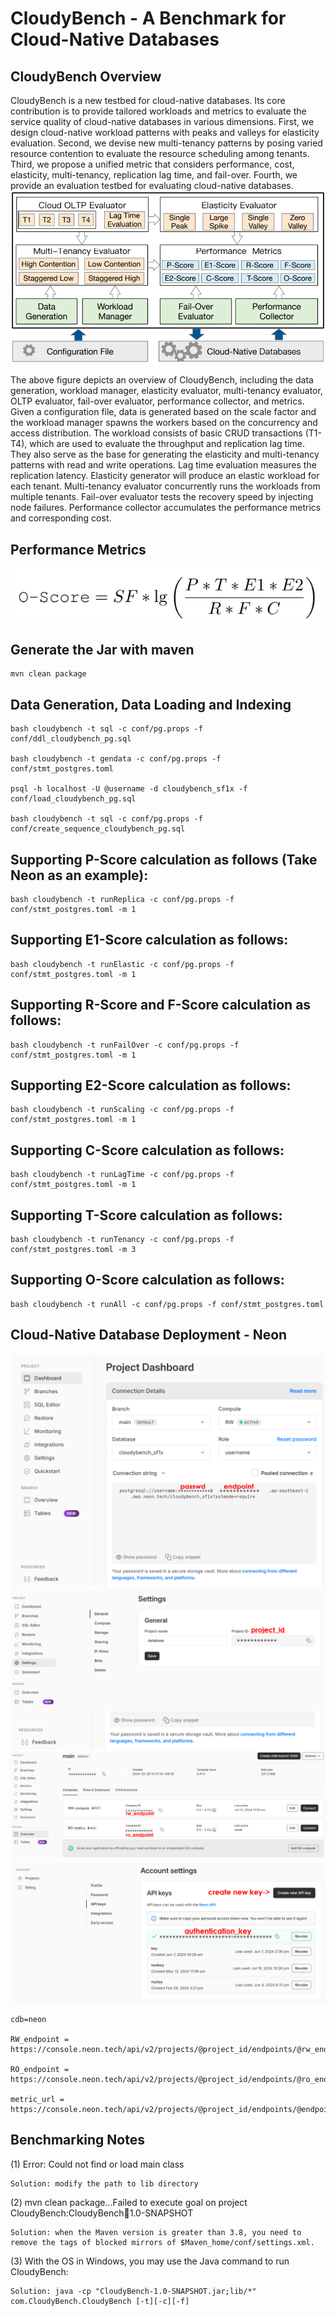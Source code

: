 # CloudyBench - A Benchmark for Cloud-Native Databases

## CloudyBench Overview

CloudyBench is a new testbed for cloud-native databases. Its core contribution is to provide tailored workloads and metrics to evaluate the service quality of cloud-native databases in various dimensions. First, we design cloud-native workload patterns with peaks and valleys for elasticity evaluation. Second, we devise new multi-tenancy patterns by posing varied resource contention to evaluate the resource scheduling among tenants. Third, we propose a unified metric that considers performance, cost, elasticity, multi-tenancy, replication lag time, and fail-over. Fourth, we provide an evaluation testbed for evaluating cloud-native databases.
![alt text](overview.png)

The above figure depicts an overview of CloudyBench, including the data generation, workload manager, elasticity evaluator, multi-tenancy evaluator, OLTP evaluator, fail-over evaluator, performance collector, and metrics. Given a configuration file, data is generated based on the scale factor and the workload manager spawns the workers based on the concurrency and access distribution. The workload consists of basic CRUD transactions (T1-T4), which are used to evaluate the throughput and replication lag time. They also serve as the base for generating the elasticity and multi-tenancy patterns with read and write operations. Lag time evaluation measures the replication latency. Elasticity generator will produce an elastic workload for each tenant. Multi-tenancy evaluator concurrently runs the workloads from multiple tenants. Fail-over evaluator tests the recovery speed by injecting node failures. Performance collector accumulates the performance metrics and corresponding cost.

## Performance Metrics

![alt text](metric.jpg)

## Generate the Jar with maven
```
mvn clean package
```

## Data Generation, Data Loading and Indexing
```
bash cloudybench -t sql -c conf/pg.props -f conf/ddl_cloudybench_pg.sql

bash cloudybench -t gendata -c conf/pg.props -f conf/stmt_postgres.toml

psql -h localhost -U @username -d cloudybench_sf1x -f conf/load_cloudybench_pg.sql

bash cloudybench -t sql -c conf/pg.props -f conf/create_sequence_cloudybench_pg.sql
```

## Supporting P-Score calculation as follows (Take Neon as an example):

```
bash cloudybench -t runReplica -c conf/pg.props -f conf/stmt_postgres.toml -m 1
```

## Supporting E1-Score calculation as follows:

```
bash cloudybench -t runElastic -c conf/pg.props -f conf/stmt_postgres.toml -m 1
```

## Supporting R-Score and F-Score calculation as follows:

```
bash cloudybench -t runFailOver -c conf/pg.props -f conf/stmt_postgres.toml -m 1
```

## Supporting E2-Score calculation as follows:

```
bash cloudybench -t runScaling -c conf/pg.props -f conf/stmt_postgres.toml -m 1
```

## Supporting C-Score calculation as follows:

```
bash cloudybench -t runLagTime -c conf/pg.props -f conf/stmt_postgres.toml -m 1
```

## Supporting T-Score calculation as follows:

```
bash cloudybench -t runTenancy -c conf/pg.props -f conf/stmt_postgres.toml -m 3
```

## Supporting O-Score calculation as follows:

```
bash cloudybench -t runAll -c conf/pg.props -f conf/stmt_postgres.toml
```

## Cloud-Native Database Deployment - Neon
![alt text](deploy-1.png)
![alt text](deploy-2.png)
![alt text](deploy-3.png)
![alt text](deploy-4.png)
```
cdb=neon

RW_endpoint = https://console.neon.tech/api/v2/projects/@project_id/endpoints/@rw_endpoint

RO_endpoint = https://console.neon.tech/api/v2/projects/@project_id/endpoints/@ro_endpoint

metric_url = https://console.neon.tech/api/v2/projects/@project_id/endpoints/@endpoint/stats
```

## Benchmarking Notes
(1) Error: Could not find or load main class
```
Solution: modify the path to lib directory 
```

(2) mvn clean package...Failed to execute goal on project CloudyBench:CloudyBench:jar:1.0-SNAPSHOT
```
Solution: when the Maven version is greater than 3.8, you need to remove the tags of blocked mirrors of $Maven_home/conf/settings.xml. 
```

(3) With the OS in Windows, you may use the Java command to run CloudyBench: 
```
Solution: java -cp "CloudyBench-1.0-SNAPSHOT.jar;lib/*" com.CloudyBench.CloudyBench [-t][-c][-f]
```


